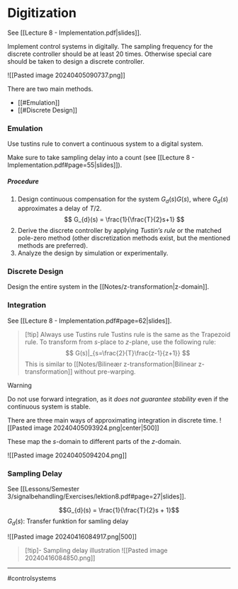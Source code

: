 # Digitization
See [[Lecture 8 - Implementation.pdf|slides]].

Implement control systems in digitally. The sampling frequency for the discrete controller should be at least 20 times. Otherwise special care should be taken to design a discrete controller.

![[Pasted image 20240405090737.png]]

There are two main methods.
- [[#Emulation]]
- [[#Discrete Design]]

### Emulation
Use tustins rule to convert a continuous system to a digital system.

Make sure to take sampling delay into a count (see [[Lecture 8 - Implementation.pdf#page=55|slides]]). 

##### Procedure
1. Design continuous compensation for the system $G_{d}(s)G(s)$, where $G_{d}(s)$ approximates a delay of $T/2$.
$$
G_{d}(s) = \frac{1}{\frac{T}{2}s+1}
$$
2. Derive the discrete controller by applying *Tustin’s rule* or the matched pole-zero method (other discretization methods exist, but the mentioned methods are preferred).
3. Analyze the design by simulation or experimentally.

### Discrete Design
Design the entire system in the [[Notes/z-transformation|z-domain]].

### Integration
See [[Lecture 8 - Implementation.pdf#page=62|slides]].

>[!tip] Always use Tustins rule
>Tustins rule is the same as the Trapezoid rule. To transform from $s$-place to $z$-plane, use the following rule:
>$$
>G(s)|_{s=\frac{2}{T}\frac{z-1}{z+1}}
>$$
>This is similar to [[Notes/Bilineær z-transformation|Bilinear z-transformation]] without pre-warping.

>[!warning]
> Do not use forward integration, as it *does not guarantee stability* even if the continuous system is stable.

There are three main ways of approximating integration in discrete time.
![[Pasted image 20240405093924.png|center|500]]

These map the $s$-domain to different parts of the $z$-domain.

![[Pasted image 20240405094204.png]]

### Sampling Delay
See [[Lessons/Semester 3/signalbehandling/Exercises/lektion8.pdf#page=27|slides]].

$$G_{d}(s) = \frac{1}{\frac{T}{2}s + 1}$$
$G_{d}(s)$: Transfer funktion for samling delay

![[Pasted image 20240416084917.png|500]]

>[!tip]- Sampling delay illustration
>![[Pasted image 20240416084850.png]]


---
#controlsystems
